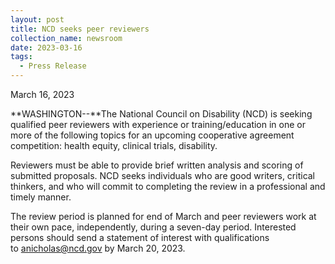 ```yaml
---
layout: post
title: NCD seeks peer reviewers
collection_name: newsroom
date: 2023-03-16
tags:
  - Press Release
---
```


March 16, 2023

**WASHINGTON--**The National Council on Disability (NCD) is seeking qualified peer reviewers with experience or training/education in one or more of the following topics for an upcoming cooperative agreement competition: health equity, clinical trials, disability.

Reviewers must be able to provide brief written analysis and scoring of submitted proposals. NCD seeks individuals who are good writers, critical thinkers, and who will commit to completing the review in a professional and timely manner.

The review period is planned for end of March and peer reviewers work at their own pace, independently, during a seven-day period. Interested persons should send a statement of interest with qualifications to [anicholas@ncd.gov](mailto:anicholas@ncd.gov) by March 20, 2023.
